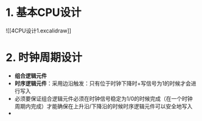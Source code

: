 # 1. 基本CPU设计
![[$4$CPU设计1.excalidraw]]
# 2. 时钟周期设计
- **组合逻辑元件**
- **时序逻辑元件**：采用边沿触发：只有位于时钟下降时+写信号为1的时候才会进行写入
- 必须要保证组合逻辑元件必须在时钟信号稳定为1/0的时候完成（在一个时钟周期内完成）才能确保在上升沿/下降沿的时候时序逻辑元件可以安全地写入
- 
